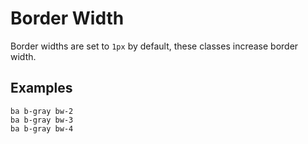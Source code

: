 # Border Width

Border widths are set to `1px` by default, these classes increase border width.

## Examples

<div class="pa3 ba b-gray-300 mb4">
    <div class="row">
        <div class="col w-1/3">
            <div>
                <div class="h3 ba b-gray bw-2"></div>
                <code class="mt1 clipboard">ba b-gray bw-2</code>
            </div>
        </div>
        <div class="col w-1/3">
            <div>
                <div class="h3 ba b-gray bw-3"></div>
                <code class="mt1 clipboard">ba b-gray bw-3</code>
            </div>
        </div>
        <div class="col w-1/3">
            <div>
                <div class="h3 ba b-gray bw-4"></div>
                <code class="mt1 clipboard">ba b-gray bw-4</code>
            </div>
        </div>
    </div>
</div>
